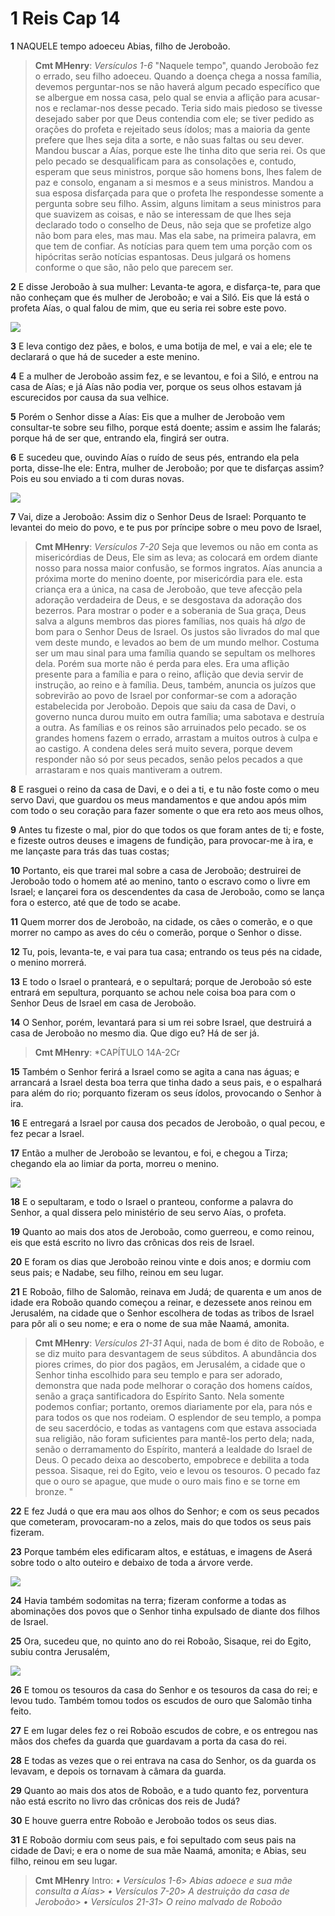 # 1 Reis Cap 14

**1** 	NAQUELE tempo adoeceu Abias, filho de Jeroboão.

> **Cmt MHenry**: *Versículos 1-6* "Naquele tempo", quando Jeroboão fez o errado, seu filho adoeceu. Quando a doença chega a nossa família, devemos perguntar-nos se não haverá algum pecado específico que se albergue em nossa casa, pelo qual se envia a aflição para acusar-nos e reclamar-nos desse pecado. Teria sido mais piedoso se tivesse desejado saber por que Deus contendia com ele; se tiver pedido as orações do profeta e rejeitado seus ídolos; mas a maioria da gente prefere que lhes seja dita a sorte, e não suas faltas ou seu dever. Mandou buscar a Aías, porque este lhe tinha dito que seria rei. Os que pelo pecado se desqualificam para as consolações e, contudo, esperam que seus ministros, porque são homens bons, lhes falem de paz e consolo, enganam a si mesmos e a seus ministros. Mandou a sua esposa disfarçada para que o profeta lhe respondesse somente a pergunta sobre seu filho. Assim, alguns limitam a seus ministros para que suavizem as coisas, e não se interessam de que lhes seja declarado todo o conselho de Deus, não seja que se profetize algo não bom para eles, mas mau. Mas ela sabe, na primeira palavra, em que tem de confiar. As notícias para quem tem uma porção com os hipócritas serão notícias espantosas. Deus julgará os homens conforme o que são, não pelo que parecem ser.

**2** 	E disse Jeroboão à sua mulher: Levanta-te agora, e disfarça-te, para que não conheçam que és mulher de Jeroboão; e vai a Siló. Eis que lá está o profeta Aías, o qual falou de mim, que eu seria rei sobre este povo.

![](../Images/SweetPublishing/11-14-1.jpg) 

**3** 	E leva contigo dez pães, e bolos, e uma botija de mel, e vai a ele; ele te declarará o que há de suceder a este menino.

**4** 	E a mulher de Jeroboão assim fez, e se levantou, e foi a Siló, e entrou na casa de Aías; e já Aías não podia ver, porque os seus olhos estavam já escurecidos por causa da sua velhice.

**5** 	Porém o Senhor disse a Aías: Eis que a mulher de Jeroboão vem consultar-te sobre seu filho, porque está doente; assim e assim lhe falarás; porque há de ser que, entrando ela, fingirá ser outra.

**6** 	E sucedeu que, ouvindo Aías o ruído de seus pés, entrando ela pela porta, disse-lhe ele: Entra, mulher de Jeroboão; por que te disfarças assim? Pois eu sou enviado a ti com duras novas.

![](../Images/SweetPublishing/11-14-2.jpg) 

**7** 	Vai, dize a Jeroboão: Assim diz o Senhor Deus de Israel: Porquanto te levantei do meio do povo, e te pus por príncipe sobre o meu povo de Israel,

> **Cmt MHenry**: *Versículos 7-20* Seja que levemos ou não em conta as misericórdias de Deus, Ele sim as leva; as colocará em ordem diante nosso para nossa maior confusão, se formos ingratos. Aías anuncia a próxima morte do menino doente, por misericórdia para ele. esta criança era a única, na casa de Jeroboão, que teve afecção pela adoração verdadeira de Deus, e se desgostava da adoração dos bezerros. Para mostrar o poder e a soberania de Sua graça, Deus salva a alguns membros das piores famílias, nos quais há *algo* de bom para o Senhor Deus de Israel. Os justos são livrados do mal que vem deste mundo, e levados ao bem de um mundo melhor. Costuma ser um mau sinal para uma família quando se sepultam os melhores dela. Porém sua morte não é perda para eles. Era uma aflição presente para a família e para o reino, aflição que devia servir de instrução, ao reino e à família. Deus, também, anuncia os juízos que sobrevirão ao povo de Israel por conformar-se com a adoração estabelecida por Jeroboão. Depois que saiu da casa de Davi, o governo nunca durou muito em outra família; uma sabotava e destruía a outra. As famílias e os reinos são arruinados pelo pecado. se os grandes homens fazem o errado, arrastam a muitos outros à culpa e ao castigo. A condena deles será muito severa, porque devem responder não só por seus pecados, senão pelos pecados a que arrastaram e nos quais mantiveram a outrem.

**8** 	E rasguei o reino da casa de Davi, e o dei a ti, e tu não foste como o meu servo Davi, que guardou os meus mandamentos e que andou após mim com todo o seu coração para fazer somente o que era reto aos meus olhos,

**9** 	Antes tu fizeste o mal, pior do que todos os que foram antes de ti; e foste, e fizeste outros deuses e imagens de fundição, para provocar-me à ira, e me lançaste para trás das tuas costas;

**10** 	Portanto, eis que trarei mal sobre a casa de Jeroboão; destruirei de Jeroboão todo o homem até ao menino, tanto o escravo como o livre em Israel; e lançarei fora os descendentes da casa de Jeroboão, como se lança fora o esterco, até que de todo se acabe.

**11** 	Quem morrer dos de Jeroboão, na cidade, os cães o comerão, e o que morrer no campo as aves do céu o comerão, porque o Senhor o disse.

**12** 	Tu, pois, levanta-te, e vai para tua casa; entrando os teus pés na cidade, o menino morrerá.

**13** 	E todo o Israel o pranteará, e o sepultará; porque de Jeroboão só este entrará em sepultura, porquanto se achou nele coisa boa para com o Senhor Deus de Israel em casa de Jeroboão.

**14** 	O Senhor, porém, levantará para si um rei sobre Israel, que destruirá a casa de Jeroboão no mesmo dia. Que digo eu? Há de ser já.

> **Cmt MHenry**: *CAPÍTULO 14A-2Cr

**15** 	Também o Senhor ferirá a Israel como se agita a cana nas águas; e arrancará a Israel desta boa terra que tinha dado a seus pais, e o espalhará para além do rio; porquanto fizeram os seus ídolos, provocando o Senhor à ira.

**16** 	E entregará a Israel por causa dos pecados de Jeroboão, o qual pecou, e fez pecar a Israel.

**17** 	Então a mulher de Jeroboão se levantou, e foi, e chegou a Tirza; chegando ela ao limiar da porta, morreu o menino.

![](../Images/SweetPublishing/11-14-3.jpg) 

**18** 	E o sepultaram, e todo o Israel o pranteou, conforme a palavra do Senhor, a qual dissera pelo ministério de seu servo Aías, o profeta.

**19** 	Quanto ao mais dos atos de Jeroboão, como guerreou, e como reinou, eis que está escrito no livro das crônicas dos reis de Israel.

**20** 	E foram os dias que Jeroboão reinou vinte e dois anos; e dormiu com seus pais; e Nadabe, seu filho, reinou em seu lugar.

**21** 	E Roboão, filho de Salomão, reinava em Judá; de quarenta e um anos de idade era Roboão quando começou a reinar, e dezessete anos reinou em Jerusalém, na cidade que o Senhor escolhera de todas as tribos de Israel para pôr ali o seu nome; e era o nome de sua mãe Naamá, amonita.

> **Cmt MHenry**: *Versículos 21-31* Aqui, nada de bom é dito de Roboão, e se diz muito para desvantagem de seus súbditos. A abundância dos piores crimes, do pior dos pagãos, em Jerusalém, a cidade que o Senhor tinha escolhido para seu templo e para ser adorado, demonstra que nada pode melhorar o coração dos homens caídos, senão a graça santificadora do Espírito Santo. Nela somente podemos confiar; portanto, oremos diariamente por ela, para nós e para todos os que nos rodeiam. O esplendor de seu templo, a pompa de seu sacerdócio, e todas as vantagens com que estava associada sua religião, não foram suficientes para mantê-los perto dela; nada, senão o derramamento do Espírito, manterá a lealdade do Israel de Deus. O pecado deixa ao descoberto, empobrece e debilita a toda pessoa. Sisaque, rei do Egito, veio e levou os tesouros. O pecado faz que o ouro se apague, que mude o ouro mais fino e se torne em bronze. "

**22** 	E fez Judá o que era mau aos olhos do Senhor; e com os seus pecados que cometeram, provocaram-no a zelos, mais do que todos os seus pais fizeram.

**23** 	Porque também eles edificaram altos, e estátuas, e imagens de Aserá sobre todo o alto outeiro e debaixo de toda a árvore verde.

![](../Images/SweetPublishing/11-14-4.jpg) 

**24** 	Havia também sodomitas na terra; fizeram conforme a todas as abominações dos povos que o Senhor tinha expulsado de diante dos filhos de Israel.

**25** 	Ora, sucedeu que, no quinto ano do rei Roboão, Sisaque, rei do Egito, subiu contra Jerusalém,

![](../Images/SweetPublishing/11-14-5.jpg) 

**26** 	E tomou os tesouros da casa do Senhor e os tesouros da casa do rei; e levou tudo. Também tomou todos os escudos de ouro que Salomão tinha feito.

**27** 	E em lugar deles fez o rei Roboão escudos de cobre, e os entregou nas mãos dos chefes da guarda que guardavam a porta da casa do rei.

**28** 	E todas as vezes que o rei entrava na casa do Senhor, os da guarda os levavam, e depois os tornavam à câmara da guarda.

**29** 	Quanto ao mais dos atos de Roboão, e a tudo quanto fez, porventura não está escrito no livro das crônicas dos reis de Judá?

**30** 	E houve guerra entre Roboão e Jeroboão todos os seus dias.

**31** 	E Roboão dormiu com seus pais, e foi sepultado com seus pais na cidade de Davi; e era o nome de sua mãe Naamá, amonita; e Abias, seu filho, reinou em seu lugar.


> **Cmt MHenry** Intro: *• Versículos 1-6*> *Abias adoece e sua mãe consulta a Aías*> *• Versículos 7-20*> *A destruição da casa de Jeroboão*> *• Versículos 21-31*> *O reino malvado de Roboão*